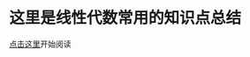 # 这里是线性代数常用的知识点总结

[点击这里](https://bobokick.github.io/showPage/LinearAlgebraIntroduction/matrixIntro.md)开始阅读
